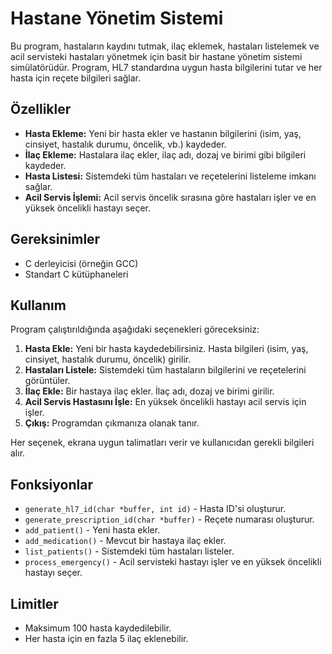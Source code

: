 # Hastane Yönetim Sistemi

Bu program, hastaların kaydını tutmak, ilaç eklemek, hastaları listelemek ve acil servisteki hastaları yönetmek için basit bir hastane yönetim sistemi simülatörüdür. Program, HL7 standardına uygun hasta bilgilerini tutar ve her hasta için reçete bilgileri sağlar.

## Özellikler

- **Hasta Ekleme:** Yeni bir hasta ekler ve hastanın bilgilerini (isim, yaş, cinsiyet, hastalık durumu, öncelik, vb.) kaydeder.
- **İlaç Ekleme:** Hastalara ilaç ekler, ilaç adı, dozaj ve birimi gibi bilgileri kaydeder.
- **Hasta Listesi:** Sistemdeki tüm hastaları ve reçetelerini listeleme imkanı sağlar.
- **Acil Servis İşlemi:** Acil servis öncelik sırasına göre hastaları işler ve en yüksek öncelikli hastayı seçer.

## Gereksinimler

- C derleyicisi (örneğin GCC)
- Standart C kütüphaneleri

## Kullanım

Program çalıştırıldığında aşağıdaki seçenekleri göreceksiniz:

1. **Hasta Ekle:** Yeni bir hasta kaydedebilirsiniz. Hasta bilgileri (isim, yaş, cinsiyet, hastalık durumu, öncelik) girilir.
2. **Hastaları Listele:** Sistemdeki tüm hastaların bilgilerini ve reçetelerini görüntüler.
3. **İlaç Ekle:** Bir hastaya ilaç ekler. İlaç adı, dozaj ve birimi girilir.
4. **Acil Servis Hastasını İşle:** En yüksek öncelikli hastayı acil servis için işler.
5. **Çıkış:** Programdan çıkmanıza olanak tanır.

Her seçenek, ekrana uygun talimatları verir ve kullanıcıdan gerekli bilgileri alır.

## Fonksiyonlar

- `generate_hl7_id(char *buffer, int id)` - Hasta ID'si oluşturur.
- `generate_prescription_id(char *buffer)` - Reçete numarası oluşturur.
- `add_patient()` - Yeni hasta ekler.
- `add_medication()` - Mevcut bir hastaya ilaç ekler.
- `list_patients()` - Sistemdeki tüm hastaları listeler.
- `process_emergency()` - Acil servisteki hastayı işler ve en yüksek öncelikli hastayı seçer.

## Limitler

- Maksimum 100 hasta kaydedilebilir.
- Her hasta için en fazla 5 ilaç eklenebilir.

